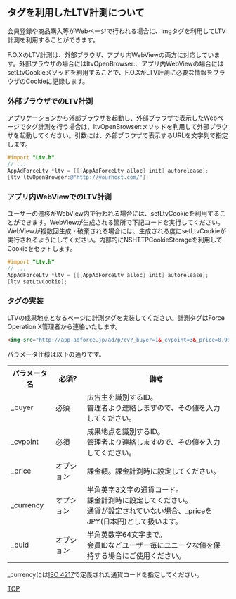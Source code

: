 ## タグを利用したLTV計測について

会員登録や商品購入等がWebページで行われる場合に、imgタグを利用してLTV計測を利用することができます。

F.O.XのLTV計測は、外部ブラウザ、アプリ内WebViewの両方に対応しています。外部ブラウザの場合にはltvOpenBrowser:、アプリ内WebViewの場合にはsetLtvCookieメソッドを利用することで、F.O.XがLTV計測に必要な情報をブラウザのCookieに記録します。

### 外部ブラウザでのLTV計測

アプリケーションから外部ブラウザを起動し、外部ブラウザで表示したWebページでタグ計測を行う場合は、ltvOpenBrowser:メソッドを利用して外部ブラウザを起動してください。引数には、外部ブラウザで表示するURLを文字列で指定します。

```objectivec
#import "Ltv.h"
// ...
AppAdForceLtv *ltv = [[[AppAdForceLtv alloc] init] autorelease];
[ltv ltvOpenBrowser:@"http://yourhost.com/"];
```

### アプリ内WebViewでのLTV計測

ユーザーの遷移がWebView内で行われる場合には、setLtvCookieを利用することができます。WebViewが生成される箇所で下記コードを実行してください。WebViewが複数回生成・破棄される場合には、生成される度にsetLtvCookieが実行されるようにしてください。内部的にNSHTTPCookieStorageを利用してCookieをセットします。

```objectivec
#import "Ltv.h"
// ...
AppAdForceLtv *ltv = [[[AppAdForceLtv alloc] init] autorelease];
[ltv setLtvCookie];
```

### タグの実装

LTVの成果地点となるページに計測タグを実装してください。計測タグはForce Operation X管理者から連絡いたします。

```html
<img src="http://app-adforce.jp/ad/p/cv?_buyer=1&_cvpoint=3&_price=0.99&_currency=USD&_buid=taro" width="1" height="1">

```

パラメータ仕様は以下の通りです。

<table>
<tr>
  <th>パラメータ名</th>
  <th>必須?</th>
  <th>備考</th>
</tr>
<tr>
  <td>_buyer</td>
  <td>必須</td>
  <td>広告主を識別するID。<br />管理者より連絡しますので、その値を入力してください。</td>
</tr>
<tr>
  <td>_cvpoint</td>
  <td>必須</td>
  <td>成果地点を識別するID。<br />管理者より連絡しますので、その値を入力してください。</td>
</tr>
<tr>
  <td>_price</td>
  <td>オプション</td>
  <td>課金額。課金計測時に設定してください。<br /></td>
</tr>
<tr>
  <td>_currency</td>
  <td>オプション</td>
  <td>半角英字3文字の通貨コード。<br />課金計測時に設定してください。<br />通貨が設定されていない場合、_priceをJPY(日本円)として扱います。</td>
</tr>
<tr>
  <td>_buid</td>
  <td>オプション</td>
  <td>半角英数字64文字まで。<br />会員IDなどユーザー毎にユニークな値を保持する場合にご使用ください。</td>
</tr>
</table>

_currencyには[ISO 4217](http://ja.wikipedia.org/wiki/ISO_4217)で定義された通貨コードを指定してください。

[TOP](https://github.com/cyber-z/public_fox_ios_sdk#4-ltv%E8%A8%88%E6%B8%AC%E3%81%AE%E5%AE%9F%E8%A3%85)


